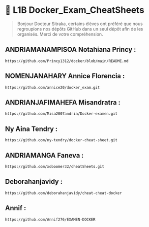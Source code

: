# 🐳 L1B Docker_Exam_CheatSheets
> Bonjour Docteur Sitraka, certains élèves ont préféré que nous regroupions nos dépôts GitHub dans un seul dépôt afin de les organisés.
> Merci de votre compréhension. 

## ANDRIAMANAMPISOA Notahiana Princy :
```
https://github.com/Princy1312/docker/blob/main/README.md
```
## NOMENJANAHARY Annice Florencia :
```
https://github.com/annice20/docker_exam.git
```
## ANDRIANJAFIMAHEFA Misandratra :

```
https://github.com/Misa2007andria/Docker-examen.git
```
## Ny Aina Tendry :
```
https://github.com/ny-tendry/docker-cheat-sheet.git
```
## ANDRIAMANGA Faneva :
```
https://github.com/xoboomer32/cheatSheets.git
```
## Deborahanjavidy :
```
https://github.com/deborahanjavidy/cheat-cheat-docker
```
## Annif :
```
https://github.com/Annif276/EXAMEN-DOCKER
```
